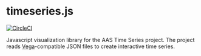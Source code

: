 # timeseries.js

[![CircleCI](https://circleci.com/gh/aperiosoftware/timeseries.js/tree/master.svg?style=svg)](https://circleci.com/gh/aperiosoftware/timeseries.js/tree/master)

Javascript visualization library for the AAS Time Series project. The project reads [Vega](https://vega.github.io/vega/docs/)-compatible JSON files to create interactive time series.

